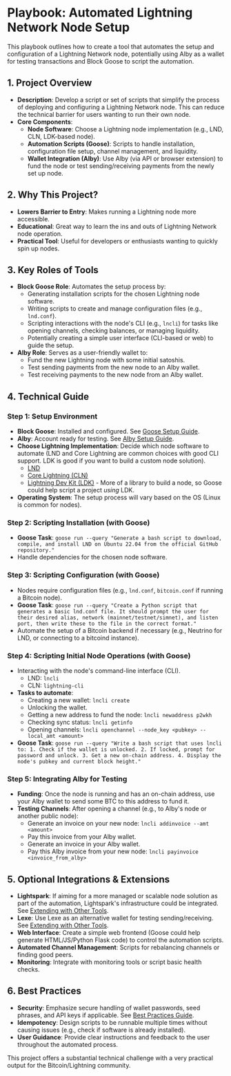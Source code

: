# Playbook: Automated Lightning Network Node Setup

This playbook outlines how to create a tool that automates the setup and configuration of a Lightning Network node, potentially using Alby as a wallet for testing transactions and Block Goose to script the automation.

## 1. Project Overview

*   **Description**: Develop a script or set of scripts that simplify the process of deploying and configuring a Lightning Network node. This can reduce the technical barrier for users wanting to run their own node.
*   **Core Components**:
    *   **Node Software**: Choose a Lightning node implementation (e.g., LND, CLN, LDK-based node).
    *   **Automation Scripts (Goose)**: Scripts to handle installation, configuration file setup, channel management, and liquidity.
    *   **Wallet Integration (Alby)**: Use Alby (via API or browser extension) to fund the node or test sending/receiving payments from the newly set up node.

## 2. Why This Project?

*   **Lowers Barrier to Entry**: Makes running a Lightning node more accessible.
*   **Educational**: Great way to learn the ins and outs of Lightning Network node operation.
*   **Practical Tool**: Useful for developers or enthusiasts wanting to quickly spin up nodes.

## 3. Key Roles of Tools

*   **Block Goose Role**: Automates the setup process by:
    *   Generating installation scripts for the chosen Lightning node software.
    *   Writing scripts to create and manage configuration files (e.g., `lnd.conf`).
    *   Scripting interactions with the node's CLI (e.g., `lncli`) for tasks like opening channels, checking balances, or managing liquidity.
    *   Potentially creating a simple user interface (CLI-based or web) to guide the setup.
*   **Alby Role**: Serves as a user-friendly wallet to:
    *   Fund the new Lightning node with some initial satoshis.
    *   Test sending payments from the new node to an Alby wallet.
    *   Test receiving payments to the new node from an Alby wallet.

## 4. Technical Guide

### Step 1: Setup Environment

*   **Block Goose**: Installed and configured. See [Goose Setup Guide](../../COMMON/Setup-Guides/Goose-Setup.md).
*   **Alby**: Account ready for testing. See [Alby Setup Guide](../../COMMON/Setup-Guides/Alby-Setup.md).
*   **Choose Lightning Implementation**: Decide which node software to automate (LND and Core Lightning are common choices with good CLI support. LDK is good if you want to build a custom node solution).
    *   [LND](https://github.com/lightningnetwork/lnd)
    *   [Core Lightning (CLN)](https://github.com/ElementsProject/lightning)
    *   [Lightning Dev Kit (LDK)](https://lightningdevkit.org/) - More of a library to build a node, so Goose could help script a project *using* LDK.
*   **Operating System**: The setup process will vary based on the OS (Linux is common for nodes).

### Step 2: Scripting Installation (with Goose)

*   **Goose Task**: `goose run --query "Generate a bash script to download, compile, and install LND on Ubuntu 22.04 from the official GitHub repository."`
*   Handle dependencies for the chosen node software.

### Step 3: Scripting Configuration (with Goose)

*   Nodes require configuration files (e.g., `lnd.conf`, `bitcoin.conf` if running a Bitcoin node).
*   **Goose Task**: `goose run --query "Create a Python script that generates a basic lnd.conf file. It should prompt the user for their desired alias, network (mainnet/testnet/simnet), and listen port, then write these to the file in the correct format."`
*   Automate the setup of a Bitcoin backend if necessary (e.g., Neutrino for LND, or connecting to a bitcoind instance).

### Step 4: Scripting Initial Node Operations (with Goose)

*   Interacting with the node's command-line interface (CLI).
    *   LND: `lncli`
    *   CLN: `lightning-cli`
*   **Tasks to automate**:
    *   Creating a new wallet: `lncli create`
    *   Unlocking the wallet.
    *   Getting a new address to fund the node: `lncli newaddress p2wkh`
    *   Checking sync status: `lncli getinfo`
    *   Opening channels: `lncli openchannel --node_key <pubkey> --local_amt <amount>`
*   **Goose Task**: `goose run --query "Write a bash script that uses lncli to: 1. Check if the wallet is unlocked. 2. If locked, prompt for password and unlock. 3. Get a new on-chain address. 4. Display the node's pubkey and current block height."`

### Step 5: Integrating Alby for Testing

*   **Funding**: Once the node is running and has an on-chain address, use your Alby wallet to send some BTC to this address to fund it.
*   **Testing Channels**: After opening a channel (e.g., to Alby's node or another public node):
    *   Generate an invoice on your new node: `lncli addinvoice --amt <amount>`
    *   Pay this invoice from your Alby wallet.
    *   Generate an invoice in your Alby wallet.
    *   Pay this Alby invoice from your new node: `lncli payinvoice <invoice_from_alby>`

## 5. Optional Integrations & Extensions

*   **Lightspark**: If aiming for a more managed or scalable node solution as part of the automation, Lightspark's infrastructure could be integrated. See [Extending with Other Tools](../../COMMON/Extending-with-Other-Tools.md).
*   **Lexe**: Use Lexe as an alternative wallet for testing sending/receiving. See [Extending with Other Tools](../../COMMON/Extending-with-Other-Tools.md).
*   **Web Interface**: Create a simple web frontend (Goose could help generate HTML/JS/Python Flask code) to control the automation scripts.
*   **Automated Channel Management**: Scripts for rebalancing channels or finding good peers.
*   **Monitoring**: Integrate with monitoring tools or script basic health checks.

## 6. Best Practices

*   **Security**: Emphasize secure handling of wallet passwords, seed phrases, and API keys if applicable. See [Best Practices Guide](../../COMMON/Best-Practices.md).
*   **Idempotency**: Design scripts to be runnable multiple times without causing issues (e.g., check if software is already installed).
*   **User Guidance**: Provide clear instructions and feedback to the user throughout the automated process.

This project offers a substantial technical challenge with a very practical output for the Bitcoin/Lightning community.
